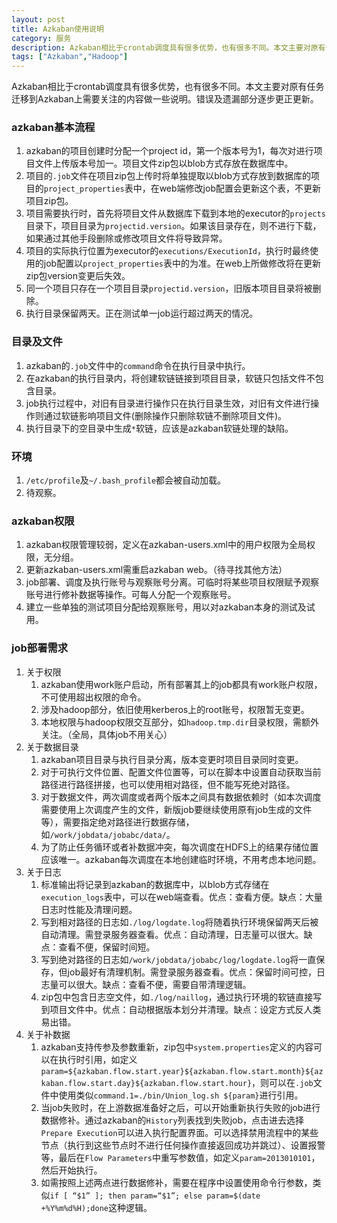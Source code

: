 ```yaml
---
layout: post
title: Azkaban使用说明
category: 服务
description: Azkaban相比于crontab调度具有很多优势，也有很多不同。本文主要对原有任务迁移到Azkaban上需要关注的内容做一些说明。
tags: ["Azkaban","Hadoop"]
---
```


Azkaban相比于crontab调度具有很多优势，也有很多不同。本文主要对原有任务迁移到Azkaban上需要关注的内容做一些说明。错误及遗漏部分逐步更正更新。

### azkaban基本流程
1. azkaban的项目创建时分配一个project id，第一个版本号为1，每次对进行项目文件上传版本号加一。项目文件zip包以blob方式存放在数据库中。
2. 项目的`.job`文件在项目zip包上传时将单独提取以blob方式存放到数据库的项目的`project_properties`表中，在web端修改job配置会更新这个表，不更新项目zip包。
3. 项目需要执行时，首先将项目文件从数据库下载到本地的executor的`projects`目录下，项目目录为`projectid.version`。如果该目录存在，则不进行下载，如果通过其他手段删除或修改项目文件将导致异常。
4. 项目的实际执行位置为executor的`executions/ExecutionId`，执行时最终使用的job配置以`project_properties`表中的为准。在web上所做修改将在更新zip包version变更后失效。
5. 同一个项目只存在一个项目目录`projectid.version`，旧版本项目目录将被删除。
6. 执行目录保留两天。正在测试单一job运行超过两天的情况。

### 目录及文件
1. azkaban的`.job`文件中的`command`命令在执行目录中执行。
2. 在azkaban的执行目录内，将创建软链链接到项目目录，软链只包括文件不包含目录。
3. job执行过程中，对旧有目录进行操作只在执行目录生效，对旧有文件进行操作则通过软链影响项目文件(删除操作只删除软链不删除项目文件)。
4. 执行目录下的空目录中生成`*`软链，应该是azkaban软链处理的缺陷。 

### 环境
1. `/etc/profile`及`~/.bash_profile`都会被自动加载。
2. 待观察。

### azkaban权限
1. azkaban权限管理较弱，定义在azkaban-users.xml中的用户权限为全局权限，无分组。
2. 更新azkaban-users.xml需重启azkaban web。（待寻找其他方法）
3. job部署、调度及执行账号与观察账号分离。可临时将某些项目权限赋予观察账号进行修补数据等操作。可每人分配一个观察账号。
4. 建立一些单独的测试项目分配给观察账号，用以对azkaban本身的测试及试用。

### job部署需求
1. 关于权限
    1. azkaban使用work账户启动，所有部署其上的job都具有work账户权限，不可使用超出权限的命令。
    2. 涉及hadoop部分，依旧使用kerberos上的root账号，权限暂无变更。
    3. 本地权限与hadoop权限交互部分，如`hadoop.tmp.dir`目录权限，需额外关注。（全局，具体job不用关心）
2. 关于数据目录
    1. azkaban项目目录与执行目录分离，版本变更时项目目录同时变更。
    2. 对于可执行文件位置、配置文件位置等，可以在脚本中设置自动获取当前路径进行路径拼接，也可以使用相对路径，但不能写死绝对路径。
    3. 对于数据文件，两次调度或者两个版本之间具有数据依赖时（如本次调度需要使用上次调度产生的文件，新版job要继续使用原有job生成的文件等），需要指定绝对路径进行数据存储，如`/work/jobdata/jobabc/data/`。
    4. 为了防止任务循环或者补数据冲突，每次调度在HDFS上的结果存储位置应该唯一。azkaban每次调度在本地创建临时环境，不用考虑本地问题。
3. 关于日志
    1. 标准输出将记录到azkaban的数据库中，以blob方式存储在`execution_logs`表中，可以在web端查看。优点：查看方便。缺点：大量日志时性能及清理问题。
    2. 写到相对路径的日志如`./log/logdate.log`将随着执行环境保留两天后被自动清理。需登录服务器查看。优点：自动清理，日志量可以很大。缺点：查看不便，保留时间短。
    3. 写到绝对路径的日志如`/work/jobdata/jobabc/log/logdate.log`将一直保存，但job最好有清理机制。需登录服务器查看。优点：保留时间可控，日志量可以很大。缺点：查看不便，需要自带清理逻辑。
    4. zip包中包含日志空文件，如`./log/naillog`，通过执行环境的软链直接写到项目文件中。优点：自动根据版本划分并清理。缺点：设定方式反人类易出错。
4. 关于补数据
    1. azkaban支持传参及参数重新，zip包中`system.properties`定义的内容可以在执行时引用，如定义`param=${azkaban.flow.start.year}${azkaban.flow.start.month}${azkaban.flow.start.day}${azkaban.flow.start.hour}`，则可以在`.job`文件中使用类似`command.1=./bin/Union_log.sh ${param}`进行引用。
    2. 当job失败时，在上游数据准备好之后，可以开始重新执行失败的job进行数据修补。通过azkaban的`History`列表找到失败job，点击进去选择`Prepare Execution`可以进入执行配置界面。可以选择禁用流程中的某些节点（执行到这些节点时不进行任何操作直接返回成功并跳过）、设置报警等，最后在`Flow Parameters`中重写参数值，如定义`param=2013010101`，然后开始执行。
    3. 如需按照上述两点进行数据修补，需要在程序中设置使用命令行参数，类似`if [ “$1” ]; then param=“$1”; else param=$(date +%Y%m%d%H);done`这种逻辑。
